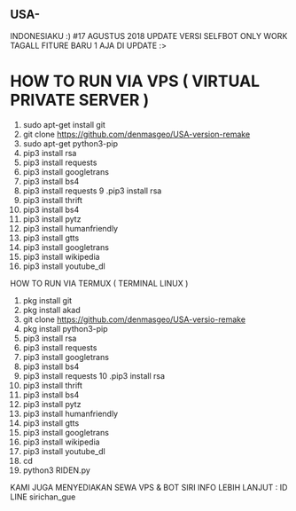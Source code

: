 ## USA-

INDONESIAKU :) #17 AGUSTUS 2018
UPDATE VERSI SELFBOT ONLY
WORK TAGALL
FITURE BARU 1 AJA DI UPDATE :>

# HOW TO RUN VIA VPS ( VIRTUAL PRIVATE SERVER )
1. sudo apt-get install git
2. git clone https://github.com/denmasgeo/USA-version-remake
3. sudo apt-get python3-pip
4. pip3 install rsa
5. pip3 install requests
6. pip3 install googletrans
7. pip3 install bs4
8. pip3 install requests
9 .pip3 install rsa
10. pip3 install thrift
11. pip3 install bs4
12. pip3 install pytz
13. pip3 install humanfriendly
14. pip3 install gtts
15. pip3 install googletrans
16. pip3 install wikipedia
17. pip3 install youtube_dl


HOW TO RUN VIA TERMUX ( TERMINAL LINUX )
1. pkg install git
2. pkg install akad
3. git clone https://github.com/denmasgeo/USA-versio-remake
4. pkg install python3-pip
5. pip3 install rsa
6. pip3 install requests
7. pip3 install googletrans
8. pip3 install bs4
9. pip3 install requests
10 .pip3 install rsa
11. pip3 install thrift
12. pip3 install bs4
13. pip3 install pytz
14. pip3 install humanfriendly
15. pip3 install gtts
16. pip3 install googletrans
17. pip3 install wikipedia
18. pip3 install youtube_dl
19. cd
20. python3 RIDEN.py

KAMI JUGA MENYEDIAKAN SEWA VPS & BOT SIRI
INFO LEBIH LANJUT : ID LINE sirichan_gue
